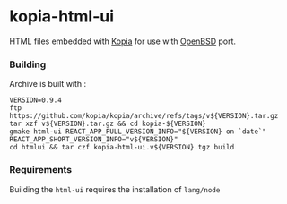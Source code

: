 # kopia-html-ui
HTML files embedded with [Kopia](https://kopia.io) for use with [OpenBSD](https://www.openbsd.org) port.

### Building
Archive is built with :
```
VERSION=0.9.4
ftp https://github.com/kopia/kopia/archive/refs/tags/v${VERSION}.tar.gz
tar xzf v${VERSION}.tar.gz && cd kopia-${VERSION}
gmake html-ui REACT_APP_FULL_VERSION_INFO="${VERSION} on `date`" REACT_APP_SHORT_VERSION_INFO="v${VERSION}"
cd htmlui && tar czf kopia-html-ui.v${VERSION}.tgz build
```

### Requirements
Building the `html-ui` requires the installation of `lang/node`
